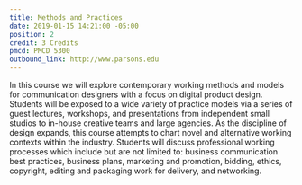 ```yaml
---
title: Methods and Practices
date: 2019-01-15 14:21:00 -05:00
position: 2
credit: 3 Credits
pmcd: PMCD 5300
outbound_link: http://www.parsons.edu
---
```


In this course we will explore contemporary working methods and models for communication designers with a focus on digital product design. Students will be exposed to a wide variety of practice models via a series of guest lectures, workshops, and presentations from independent small studios to in-house creative teams and large agencies. As the discipline of design expands, this course attempts to chart novel and alternative working contexts within the industry. Students will discuss professional working processes which include but are not limited to: business communication best practices, business plans, marketing and promotion, bidding, ethics, copyright, editing and packaging work for delivery, and networking.
